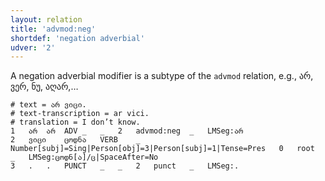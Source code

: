 ```yaml
---
layout: relation
title: 'advmod:neg'
shortdef: 'negation adverbial'
udver: '2'
---
```


A negation adverbial modifier is a subtype of the `advmod` relation, e.g., არ, ვერ, ნუ, აღარ,…

~~~ conllu
# text = არ ვიცი.
# text-transcription = ar vici.
# translation = I don’t know.
1	არ	არ	ADV	_	_	2	advmod:neg	_	LMSeg:არ
2	ვიცი	ცოდნა	VERB	_	Number[subj]=Sing|Person[obj]=3|Person[subj]=1|Tense=Pres	0	root	_	LMSeg:ცოდნ[ა]/ც|SpaceAfter=No
3	.	.	PUNCT	_	_	2	punct	_	LMSeg:.
~~~
<!-- Interlanguage links updated Po 11. listopadu 2024, 20:10:22 CET -->
